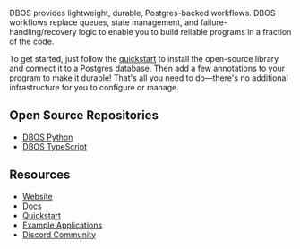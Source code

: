 DBOS provides lightweight, durable, Postgres-backed workflows.
DBOS workflows replace queues, state management, and failure-handling/recovery logic to enable you to build reliable programs in a fraction of the code.

To get started, just follow the [quickstart](https://docs.dbos.dev/quickstart) to install the open-source library and connect it to a Postgres database.
Then add a few annotations to your program to make it durable!
That's all you need to do&mdash;there's no additional infrastructure for you to configure or manage.

## Open Source Repositories

- [DBOS Python](https://github.com/dbos-inc/dbos-transact-py)
- [DBOS TypeScript](https://github.com/dbos-inc/dbos-transact-ts)

## Resources

- [Website](https://www.dbos.dev/)
- [Docs](https://docs.dbos.dev/)
- [Quickstart](https://docs.dbos.dev/quickstart)
- [Example Applications](https://docs.dbos.dev/examples)
- [Discord Community](https://discord.gg/fMwQjeW5zg)